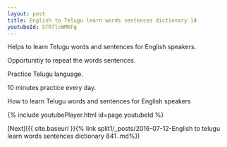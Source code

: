 ```yaml
---
layout: post
title: English to Telugu learn words sentences dictionary 14 
youtubeId: STRTlcWMKFg
---
```

 
 
Helps to learn Telugu words and sentences for English speakers.

Opportunitiy to repeat the words sentences. 

Practice Telugu language. 
 
10 minutes practice every day. 
 
How to learn Telugu words and sentences for English speakers 
 
{% include youtubePlayer.html id=page.youtubeId %}
 
 
[Next]({{ site.baseurl }}{% link  split1/_posts/2016-07-12-English to telugu learn words sentences dictionary 841 .md%})
 
